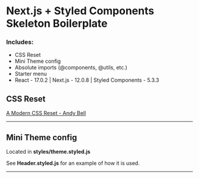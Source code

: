 # Next.js + Styled Components Skeleton Boilerplate

### **Includes:**

- CSS Reset
- Mini Theme config
- Absolute imports (@components, @utils, etc.)
- Starter menu
- React - 17.0.2 | Next.js - 12.0.8 | Styled Components - 5.3.3

<h2>CSS Reset</h2>
<a href="https://hankchizljaw.com/wrote/a-modern-css-reset/">
    A Modern CSS Reset - Andy Bell
</a>
<hr />
<h2>Mini Theme config</h2>
<p>
    Located in <b>styles/theme.styled.js</b>
</p>
<p>
    See <b>Header.styled.js</b> for an example of how it is used.
</p>
<hr />
